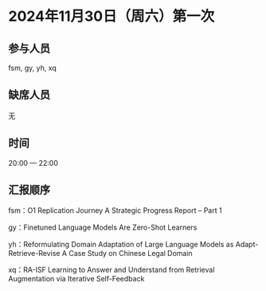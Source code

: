 # 2024年11月30日（周六）第一次

## 参与人员

fsm, gy, yh, xq

## 缺席人员

无

## 时间

20:00 — 22:00

## 汇报顺序

fsm：O1 Replication Journey A Strategic Progress Report – Part 1

gy：Finetuned Language Models Are Zero-Shot Learners

yh：Reformulating Domain Adaptation of Large Language Models as Adapt-Retrieve-Revise A Case Study on Chinese Legal Domain

xq：RA-ISF Learning to Answer and Understand from Retrieval Augmentation via Iterative Self-Feedback



